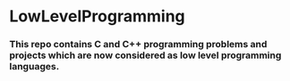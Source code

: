 # LowLevelProgramming

### This repo contains C and C++ programming problems and projects which are now considered as low level programming languages.
